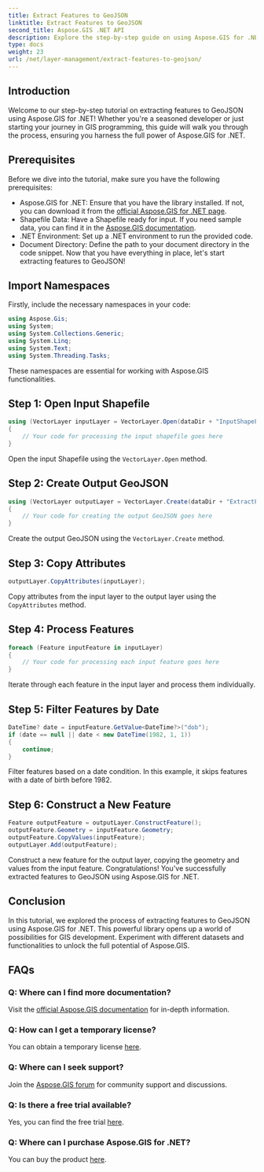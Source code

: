 ```yaml
---
title: Extract Features to GeoJSON
linktitle: Extract Features to GeoJSON
second_title: Aspose.GIS .NET API
description: Explore the step-by-step guide on using Aspose.GIS for .NET to extract features to GeoJSON. Harness the power of GIS with ease! #Aspose #GIS
type: docs
weight: 23
url: /net/layer-management/extract-features-to-geojson/
---
```

## Introduction
Welcome to our step-by-step tutorial on extracting features to GeoJSON using Aspose.GIS for .NET! Whether you're a seasoned developer or just starting your journey in GIS programming, this guide will walk you through the process, ensuring you harness the full power of Aspose.GIS for .NET.
## Prerequisites
Before we dive into the tutorial, make sure you have the following prerequisites:
- Aspose.GIS for .NET: Ensure that you have the library installed. If not, you can download it from the [official Aspose.GIS for .NET page](https://releases.aspose.com/gis/net/).
- Shapefile Data: Have a Shapefile ready for input. If you need sample data, you can find it in the [Aspose.GIS documentation](https://reference.aspose.com/gis/net/).
- .NET Environment: Set up a .NET environment to run the provided code.
- Document Directory: Define the path to your document directory in the code snippet.
Now that you have everything in place, let's start extracting features to GeoJSON!
## Import Namespaces
Firstly, include the necessary namespaces in your code:
```csharp
using Aspose.Gis;
using System;
using System.Collections.Generic;
using System.Linq;
using System.Text;
using System.Threading.Tasks;
```
These namespaces are essential for working with Aspose.GIS functionalities.
## Step 1: Open Input Shapefile
```csharp
using (VectorLayer inputLayer = VectorLayer.Open(dataDir + "InputShapeFile.shp", Drivers.Shapefile))
{
    // Your code for processing the input shapefile goes here
}
```
Open the input Shapefile using the `VectorLayer.Open` method.
## Step 2: Create Output GeoJSON
```csharp
using (VectorLayer outputLayer = VectorLayer.Create(dataDir + "ExtractFeaturesFromShapeFileToGeoJSON_out.json", Drivers.GeoJson))
{
    // Your code for creating the output GeoJSON goes here
}
```
Create the output GeoJSON using the `VectorLayer.Create` method.
## Step 3: Copy Attributes
```csharp
outputLayer.CopyAttributes(inputLayer);
```
Copy attributes from the input layer to the output layer using the `CopyAttributes` method.
## Step 4: Process Features
```csharp
foreach (Feature inputFeature in inputLayer)
{
    // Your code for processing each input feature goes here
}
```
Iterate through each feature in the input layer and process them individually.
## Step 5: Filter Features by Date
```csharp
DateTime? date = inputFeature.GetValue<DateTime?>("dob");
if (date == null || date < new DateTime(1982, 1, 1))
{
    continue;
}
```
Filter features based on a date condition. In this example, it skips features with a date of birth before 1982.
## Step 6: Construct a New Feature
```csharp
Feature outputFeature = outputLayer.ConstructFeature();
outputFeature.Geometry = inputFeature.Geometry;
outputFeature.CopyValues(inputFeature);
outputLayer.Add(outputFeature);
```
Construct a new feature for the output layer, copying the geometry and values from the input feature.
Congratulations! You've successfully extracted features to GeoJSON using Aspose.GIS for .NET.
## Conclusion
In this tutorial, we explored the process of extracting features to GeoJSON using Aspose.GIS for .NET. This powerful library opens up a world of possibilities for GIS development. Experiment with different datasets and functionalities to unlock the full potential of Aspose.GIS.
## FAQs
### Q: Where can I find more documentation?
Visit the [official Aspose.GIS documentation](https://reference.aspose.com/gis/net/) for in-depth information.
### Q: How can I get a temporary license?
You can obtain a temporary license [here](https://purchase.aspose.com/temporary-license/).
### Q: Where can I seek support?
Join the [Aspose.GIS forum](https://forum.aspose.com/c/gis/33) for community support and discussions.
### Q: Is there a free trial available?
Yes, you can find the free trial [here](https://releases.aspose.com/).
### Q: Where can I purchase Aspose.GIS for .NET?
You can buy the product [here](https://purchase.aspose.com/buy).
